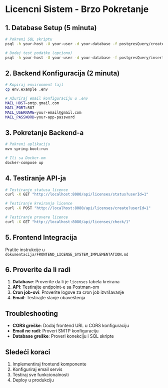 # Licencni Sistem - Brzo Pokretanje

## 1. Database Setup (5 minuta)

```bash
# Pokreni SQL skriptu
psql -h your-host -U your-user -d your-database -f postgresQuery/create_licenses_table.sql

# Dodaj test podatke (opciono)
psql -h your-host -U your-user -d your-database -f postgresQuery/insert_test_licenses.sql
```

## 2. Backend Konfiguracija (2 minuta)

```bash
# Kopiraj environment fajl
cp env.example .env

# Ažuriraj email konfiguraciju u .env
MAIL_HOST=smtp.gmail.com
MAIL_PORT=587
MAIL_USERNAME=your-email@gmail.com
MAIL_PASSWORD=your-app-password
```

## 3. Pokretanje Backend-a

```bash
# Pokreni aplikaciju
mvn spring-boot:run

# Ili sa Docker-om
docker-compose up
```

## 4. Testiranje API-ja

```bash
# Testiranje statusa licence
curl -X GET "http://localhost:8080/api/licenses/status?userId=1"

# Testiranje kreiranja licence
curl -X POST "http://localhost:8080/api/licenses/create?userId=1"

# Testiranje provere licence
curl -X GET "http://localhost:8080/api/licenses/check/1"
```

## 5. Frontend Integracija

Pratite instrukcije u `dokumentacija/FRONTEND_LICENSE_SYSTEM_IMPLEMENTATION.md`

## 6. Proverite da li radi

1. **Database**: Proverite da li je `licenses` tabela kreirana
2. **API**: Testirajte endpoint-e sa Postman-om
3. **Cron job-ovi**: Proverite logove za cron job izvršavanje
4. **Email**: Testirajte slanje obaveštenja

## Troubleshooting

- **CORS greške**: Dodaj frontend URL u CORS konfiguraciju
- **Email ne radi**: Proveri SMTP konfiguraciju
- **Database greške**: Proveri konekciju i SQL skripte

## Sledeći koraci

1. Implementiraj frontend komponente
2. Konfiguriraj email servis
3. Testiraj sve funkcionalnosti
4. Deploy u produkciju
